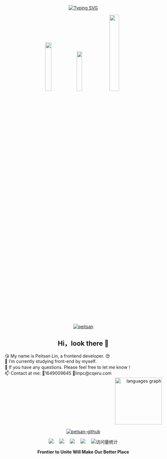 
<div align="center">
  <!-- dynamic typing effect 动态打字效果 -->
  <div align="center">
    <a href="https://blog.sunguoqi.com/">
      <img src="https://readme-typing-svg.demolab.com?font=Fira+Code&pause=1000&width=435&lines=How Are You!;I'm Peitsan. &center=true&size=27" alt="Typing SVG" />
    </a>
  </div>

<span diplay="flex-column"> <img width="20%"  src="https://img.shields.io/badge/-HTML5-E34F26?style=flat-square&logo=html5&logoColor=white" /> <img width="18%" src="https://img.shields.io/badge/-CSS3-1572B6?style=flat-square&logo=css3" /> <img width="25%" src="https://img.shields.io/badge/-JavaScript-oringe?style=flat-square&logo=javascript" /> </span>

[![peitsan](https://github-profile-trophy.vercel.app/?username=peitsan&theme=onedark)](https://github.com/ryo-ma/github-profile-trophy)

 <h2>Hi，look there 👋 </h2>
<span diplay="flex-column" >
  <div  align="left"  width="50%">
  <div>😘 My name is Peitsan Lin, a frontend developer. 😍</div>
   
  <div >   🔭 I’m currently studying front-end by myself.</div>

  <div> 💬 If you have any questions. Please feel free to let me know！</div>

 <div>📫 Contact at me: 🐧1649009645 📧linpc@cqeru.com</div>
 </div>
  <div align="right" width="50%">
        <img src="https://github-readme-stats.vercel.app/api/top-langs?username=peitsan&locale=en&hide_title=false&layout=compact&card_width=320&langs_count=5&theme=dracula&hide_border=false" height="150" alt="languages graph"  />
   </div>

</span>



[![petsan-github](https://github-readme-stats.vercel.app/api?username=peitsan)](https://github.com/anuraghazra/github-readme-stats)


<div>
<div align="center" flex="column" justifyContent="space-between">
    <a width="16%" href="https://liiru.com"><img src="https://img.shields.io/badge/Blog-博客-blue" /></a>&emsp;
    <a width="16%" href="https://www.scholat.com/peitsan.cn2"><img src="https://img.shields.io/badge/Scholar-学术-green" /></a>&emsp;
    <a width="16%" href="https://space.bilibili.com/88631712"><img src="https://img.shields.io/badge/Bilibili-B站-ff69b4" /></a>&emsp;
    <a width="16%" href="https://juejin.cn/user/4473276866769400"><img src="https://img.shields.io/badge/Juejin-掘金-lightblue" /></a>&emsp;
    <!-- visitor statistics logo 访问量统计徽标 -->
    <img  src="https://komarev.com/ghpvc/?username=peitsan&label=Views&color=0e75b6&style=flat" alt="访问量统计" />
  </div>
</div>
<p align="center"><b>Frontier to Unite Will Make Our Better Place</b></p>
</div>
<!---
peitsan/peitsan is a ✨ special ✨ repository because its `README.md` (this file) appears on your GitHub profile.
You can click the Preview link to take a look at your changes.
--->

